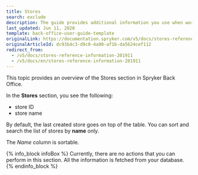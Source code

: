 ```yaml
---
title: Stores
search: exclude
description: The guide provides additional information you use when working with stores in the Back Office.
last_updated: Jun 11, 2020
template: back-office-user-guide-template
originalLink: https://documentation.spryker.com/v5/docs/stores-reference-information-201911
originalArticleId: dc93b4c3-d9c0-4a90-af1b-da5624cef112
redirect_from:
  - /v5/docs/stores-reference-information-201911
  - /v5/docs/en/stores-reference-information-201911
---
```


This topic provides an overview of the Stores section in Spryker Back Office.

In the **Stores** section, you see the following:
* store ID
* store name

By default, the last created store goes on top of the table. You can sort and search the list of stores by **name** only.

The *Name* column is sortable.

{% info_block infoBox %}
Currently, there are no actions that you can perform in this section. All the information is fetched from your database.
{% endinfo_block %}



